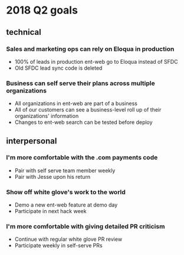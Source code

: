 # 2018 Q2 goals

## technical

### Sales and marketing ops can rely on Eloqua in production

 * 100% of leads in production ent-web go to Eloqua instead of SFDC
 * Old SFDC lead sync code is deleted
 
### Business can self serve their plans across multiple organizations

 * All organizations in ent-web are part of a business
 * All of our customers can see a business-level roll up of their organizations' information
 * Changes to ent-web search can be tested before deploy
 
## interpersonal

### I'm more comfortable with the .com payments code

 * Pair with self serve team member weekly
 * Pair with Jesse upon his return

### Show off white glove's work to the world

 * Demo a new ent-web feature at demo day
 * Participate in next hack week

### I'm more comfortable with giving detailed PR criticism

 * Continue with regular white glove PR review
 * Participate weekly in self-serve PRs
